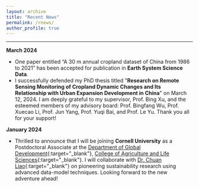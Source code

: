 ```yaml
---
layout: archive
title: "Recent News"
permalink: /rnews/
author_profile: true
---
```


--------------------------------------------------
**March 2024**  
* One paper entitled “A 30 m annual cropland dataset of China from 1986 to 2021” has been accepted for publication in **Earth System Science Data**.
* I successfully defended my PhD thesis titled "**Research on Remote Sensing Monitoring of Cropland Dynamic Changes and Its Relationship with Urban Expansion Development in China**" on March 12, 2024. I am deeply grateful to my supervisor, Prof. Bing Xu, and the esteemed members of my advisory board: Prof. Bingfang Wu, Prof. Xuecao Li, Prof. Jun Yang, Prof. Yuqi Bai, and Prof. Le Yu. Thank you all for your support!

**January 2024**  
* Thrilled to announce that I will be joining **Cornell University** as a Postdoctoral Associate at the [Department of Global Development](https://cals.cornell.edu/global-development){:target="_blank"}, [College of Agriculture and Life Sciences](https://cals.cornell.edu/){:target="_blank"}. I will collaborate with [Dr. Chuan Liao](https://cals.cornell.edu/chuan-liao){:target="_blank"} on pioneering sustainability research using advanced data-model techniques. Looking forward to the new adventure ahead!
